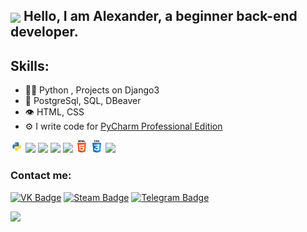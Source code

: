 ## <img align='center' src="https://github.com/TheDudeThatCode/TheDudeThatCode/blob/master/Assets/Hi.gif" width="29px"> Hello, I am Alexander, a beginner back-end developer.
## Skills:
- 👨‍💻 Python , Projects on Django3
- 💽 PostgreSql, SQL, DBeaver
- 👁️ HTML, CSS
- ⚙️ I write code for  [PyCharm Professional Edition](https://www.jetbrains.com/pycharm/)


<code><img height="20" src="https://raw.githubusercontent.com/github/explore/80688e429a7d4ef2fca1e82350fe8e3517d3494d/topics/python/python.png"></code>
<code><img height="20" src="https://yt3.ggpht.com/a/AATXAJx4z2EHXiCY_jSH3GfNjUieSqbc-VpUm97xGQ=s900-c-k-c0xffffffff-no-rj-mo"></code>
<code><img height="20" src="https://www.vectorlogo.zone/logos/git-scm/git-scm-icon.svg"></code>
<code><img height="20" src="https://unimys.com/wp-content/uploads/2020/09/img_5f5256933a018.png"></code>
<code><img height="20" src="https://img.youtube.com/vi/0x8hPMr_YFo/0.jpg"></code>
<code><img height="20" src="https://raw.githubusercontent.com/devicons/devicon/master/icons/html5/html5-original-wordmark.svg"></code>
<code><img height="20" src="https://raw.githubusercontent.com/devicons/devicon/master/icons/css3/css3-original-wordmark.svg"></code>
<code><img height="20" src="https://seeklogo.com/images/P/pycharm-logo-51B1427388-seeklogo.com.png"></code>


### Contact me:
[![VK Badge](https://img.shields.io/badge/вконтакте-%232E87FB.svg?&style=for-the-badge&logo=vk&logoColor=white)](https://vk.com/yakudzamen)
[![Steam Badge](https://img.shields.io/badge/Steam-000000?style=for-the-badge&logo=steam&logoColor=white)](https://steamcommunity.com/profiles/76561197998663564/)
[![Telegram Badge](https://img.shields.io/badge/Telegram-2CA5E0?style=for-the-badge&logo=telegram&logoColor=white)](https://t.me/intelligent_s)



<img align='left' src='https://media.giphy.com/media/bcKmIWkUMCjVm/giphy.gif' width='200"'>


<!--
✨
<code><img height="20" src="https://raw.githubusercontent.com/github/explore/80688e429a7d4ef2fca1e82350fe8e3517d3494d/topics/django/django.png"></code>
<img align="center" alt="GIF" src="https://media.giphy.com/media/hrSFdM4rg8VFpXyz2m/giphy.gif" width='200' />
 🔭 ✨ 🌱 👯 🤔 💬 📫 😄⚡ 
https://raw.githubusercontent.com/github/explore/80688e429a7d4ef2fca1e82350fe8e3517d3494d/topics/git/git.png
-->

